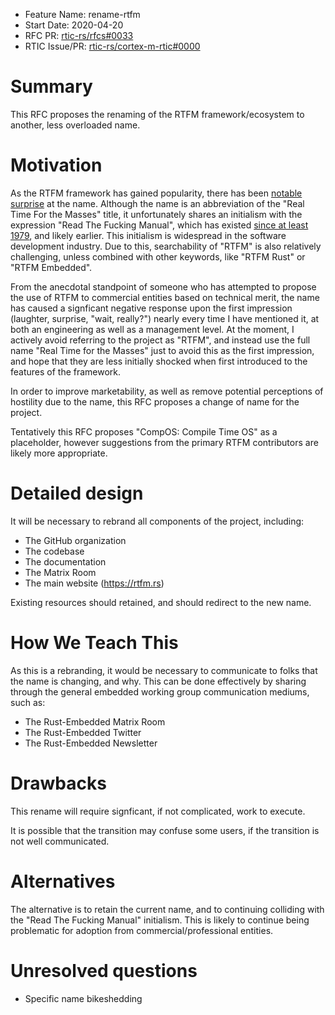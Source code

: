 - Feature Name: rename-rtfm
- Start Date: 2020-04-20
- RFC PR: [rtic-rs/rfcs#0033](https://github.com/rtic-rs/rfcs/pull/33)
- RTIC Issue/PR: [rtic-rs/cortex-m-rtic#0000](https://github.com/rtic-rs/cortex-m-rtic/pull/325)

# Summary
[summary]: #summary

This RFC proposes the renaming of the RTFM framework/ecosystem to another, less overloaded name.

# Motivation
[motivation]: #motivation

As the RTFM framework has gained popularity, there has been [notable](https://twitter.com/deisum/status/1247636837415505922) [surprise](https://twitter.com/r1ckp/status/1242449324283506689) at the name. Although the name is an abbreviation of the "Real Time For the Masses" title, it unfortunately shares an initialism with the expression "Read The Fucking Manual", which has existed [since at least 1979](https://en.wikipedia.org/wiki/RTFM), and likely earlier. This initialism is widespread in the software development industry. Due to this, searchability of "RTFM" is also relatively challenging, unless combined with other keywords, like "RTFM Rust" or "RTFM Embedded".

From the anecdotal standpoint of someone who has attempted to propose the use of RTFM to commercial entities based on technical merit, the name has caused a signficant negative response upon the first impression (laughter, surprise, "wait, really?") nearly every time I have mentioned it, at both an engineering as well as a management level. At the moment, I actively avoid referring to the project as "RTFM", and instead use the full name "Real Time for the Masses" just to avoid this as the first impression, and hope that they are less initially shocked when first introduced to the features of the framework.

In order to improve marketability, as well as remove potential perceptions of hostility due to the name, this RFC proposes a change of name for the project.

Tentatively this RFC proposes "CompOS: Compile Time OS" as a placeholder, however suggestions from the primary RTFM contributors are likely more appropriate.

# Detailed design
[design]: #detailed-design

It will be necessary to rebrand all components of the project, including:

* The GitHub organization
* The codebase
* The documentation
* The Matrix Room
* The main website (https://rtfm.rs)

Existing resources should retained, and should redirect to the new name.

# How We Teach This
[how-we-teach-this]: #how-we-teach-this

As this is a rebranding, it would be necessary to communicate to folks that the name is changing, and why. This can be done effectively by sharing through the general embedded working group communication mediums, such as:

* The Rust-Embedded Matrix Room
* The Rust-Embedded Twitter
* The Rust-Embedded Newsletter

# Drawbacks
[drawbacks]: #drawbacks

This rename will require signficant, if not complicated, work to execute.

It is possible that the transition may confuse some users, if the transition is not well communicated.

# Alternatives
[alternatives]: #alternatives

The alternative is to retain the current name, and to continuing colliding with the "Read The Fucking Manual" initialism. This is likely to continue being problematic for adoption from commercial/professional entities.

# Unresolved questions
[unresolved]: #unresolved-questions

* Specific name bikeshedding
